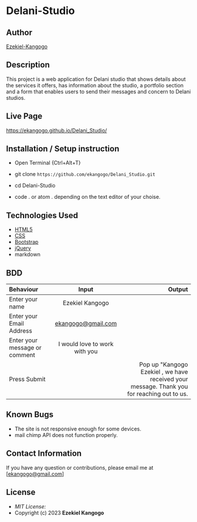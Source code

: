 # Delani-Studio

## Author

[Ezekiel-Kangogo](https://github.com/ekangogo)

## Description

This project is a web application for Delani studio that shows details about the services it offers, has information about the studio, a portfolio section and a form that enables users to send their messages and concern to Delani studios. 


## Live Page 
https://ekangogo.github.io/Delani_Studio/


## Installation / Setup instruction
* Open Terminal {Ctrl+Alt+T}

* git clone ```https://github.com/ekangogo/Delani_Studio.git```

* cd Delani-Studio

* code . or atom . depending on the text editor of your choise.

## Technologies Used

* [HTML5](https://github.com/topics/html5)
* [CSS](https://github.com/topics/css3)
* [Bootstrap](https://github.com/topics/bootstrap)
* [jQuery](https://github.com/topics/javascript)
* markdown


## BDD
| Behaviour      | Input        | Output       |
| :------------- | :----------: | -----------: |
|  Enter your name  |   Ezekiel Kangogo |     |
| Enter your Email Address  | ekangogo@gmail.com |   |
| Enter your message or comment   |  I would love to work with you     |     |
| Press Submit|     |Pop up "Kangogo Ezekiel , we have received your message. Thank you for reaching out to us.|

## Known Bugs
* The site is not responsive enough for some devices. 
* mail chimp API does not function properly.

## Contact Information 

If you have any question or contributions, please email me at [ekangogo@gmail.com]

## License
* *MIT License:*
* Copyright (c) 2023 **Ezekiel Kangogo**
